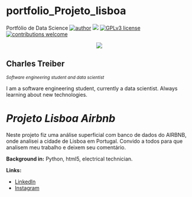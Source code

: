 # portfolio_Projeto_lisboa
Portfólio de Data Science
[![author](https://img.shields.io/badge/author-charlestreiber-red.svg)](https://www.linkedin.com/in/charles-treiber-520a01b9/) [![](https://img.shields.io/badge/python-3.7+-blue.svg)](https://www.python.org/downloads/release/python-365/) [![GPLv3 license](https://img.shields.io/badge/License-GPLv3-blue.svg)](http://perso.crans.org/besson/LICENSE.html)  [![contributions welcome](https://img.shields.io/badge/contributions-welcome-brightgreen.svg?style=flat)](https://github.com/charlestreiber)

<p align="center">
  <img src="https://images.unsplash.com/photo-1518186285589-2f7649de83e0?ixlib=rb-1.2.1&ixid=MnwxMjA3fDB8MHxwaG90by1wYWdlfHx8fGVufDB8fHx8&auto=format&fit=crop&w=667&q=2" >
</p>

## Charles Treiber
<sub>*Software engineering student and data scientist*</sub> 

I am a software engineering student, currently a data scientist.
Always learning about new technologies.

# *Projeto Lisboa Airbnb*
Neste projeto fiz uma análise superficial com banco de dados do AIRBNB, onde analisei a cidade de Lisboa em Portugal.
Convido a todos para que analisem meu trabalho e deixem seu comentário.

**Background in:** Python, html5, electrical technician.

**Links:**
* [LinkedIn](https://www.linkedin.com/in/charles-treiber-520a01b9/)
* [Instagram](https://www.instagram.com/chatreiber/)
